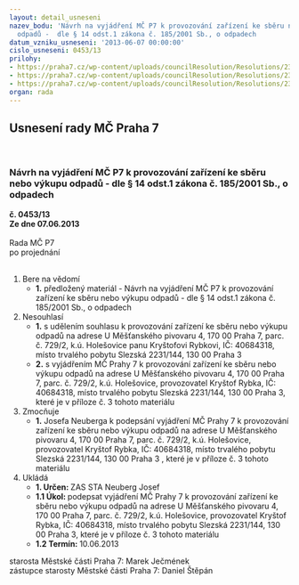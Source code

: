 ```yaml
---
layout: detail_usneseni
nazev_bodu: 'Návrh na vyjádření MČ P7 k provozování zařízení ke sběru nebo výkupu
  odpadů -  dle § 14 odst.1 zákona č. 185/2001 Sb., o odpadech          '
datum_vzniku_usneseni: '2013-06-07 00:00:00'
cislo_usneseni: 0453/13
prilohy:
- https://praha7.cz/wp-content/uploads/councilResolution/Resolutions/23928/31-13-%c5%be%c3%a1dost_rybka.pdf
- https://praha7.cz/wp-content/uploads/councilResolution/Resolutions/23928/31-13-sbs_rybka.doc
- https://praha7.cz/wp-content/uploads/councilResolution/Resolutions/23928/31-13-kry%c5%a1tof_rybka_-_provozovna.jpg
organ: rada
---
```

<div id="ucUsn_pList" class="usn">
	<span><h2>Usnesení rady MČ Praha 7 </h2>
<br></span><div class="standBody">
<span><h3>Návrh na vyjádření MČ P7 k provozování zařízení ke sběru nebo výkupu odpadů -  dle § 14 odst.1 zákona č. 185/2001 Sb., o odpadech          </h3></span><div class="center">
		<strong>č. 0453/13</strong><br>
	</div>
<div class="center">
		<strong>Ze dne 07.06.2013</strong><br><br>
	</div>Rada MČ P7<br> po projednání<br><br><ol>
<li>Bere na vědomí<ul><li>
<strong>1.</strong> předložený materiál - Návrh na vyjádření MČ P7 k provozování zařízení ke sběru nebo výkupu odpadů -  dle § 14 odst.1 zákona č. 185/2001 Sb., o odpadech          </li></ul>
</li>
<li>Nesouhlasí<ul>
<li>
<strong>1.</strong> s udělením souhlasu k provozování zařízení  ke sběru nebo výkupu odpadů  na adrese U Měšťanského pivovaru 4, 170 00 Praha 7, parc. č. 729/2, k.ú. Holešovice panu  Kryštofovi Rybkovi,  IČ: 40684318,  místo trvalého pobytu Slezská 2231/144, 130 00 Praha 3 </li>
<li>
<strong>2.</strong> s vyjádřením MČ Prahy 7  k  provozování zařízení  ke sběru nebo výkupu odpadů  na adrese U Měšťanského pivovaru 4, 170 00 Praha 7, parc. č. 729/2, k.ú. Holešovice, provozovatel  Kryštof Rybka,  IČ: 40684318,  místo trvalého pobytu Slezská  2231/144, 130 00 Praha 3, které je  v příloze č. 3 tohoto materiálu</li>
</ul>
</li>
<li>Zmocňuje<ul><li>
<strong>1.</strong> Josefa Neuberga k podepsání vyjádření MČ Prahy 7  k  provozování zařízení  ke sběru nebo výkupu odpadů  na adrese U Měšťanského pivovaru 4, 170 00 Praha 7, parc. č. 729/2, k.ú. Holešovice, provozovatel   Kryštof Rybka,  IČ: 40684318,  místo trvalého pobytu Slezská 2231/144, 130 00 Praha 3 , které je  v příloze č. 3 tohoto materiálu </li></ul>
</li>
<li>Ukládá<ul>
<li>
<strong>1. Určen: </strong>ZAS STA Neuberg Josef</li>
<li>
<strong>1.1 Úkol: </strong>podepsat vyjádření MČ Prahy 7  k  provozování zařízení  ke sběru nebo výkupu odpadů  na adrese U Měšťanského pivovaru 4, 170 00 Praha 7, parc. č. 729/2, k.ú. Holešovice, provozovatel   Kryštof Rybka,  IČ: 40684318,  místo trvalého pobytu Slezská 2231/144, 130 00 Praha 3, které je  v příloze č. 3 tohoto materiálu  </li>
<li>
<strong>1.2 Termín: </strong>10.06.2013</li>
</ul>
</li>
</ol>starosta Městské části Praha 7: Marek Ječmének<br>zástupce starosty Městské části Praha 7: Daniel Štěpán 
</div>
</div>